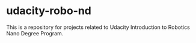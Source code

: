 # udacity-robo-nd
This is a repository for projects related to Udacity Introduction to Robotics Nano Degree Program.
